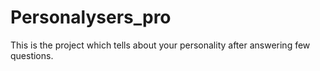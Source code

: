 # Personalysers_pro
This is the project which tells about your personality after answering few questions.

